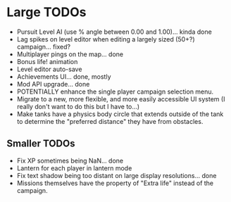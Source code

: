 # Large TODOs
- Pursuit Level AI (use % angle between 0.00 and 1.00)... kinda done
- Lag spikes on level editor when editing a largely sized (50+?) campaign... fixed?
- Multiplayer pings on the map... done
- Bonus life! animation
- Level editor auto-save
- Achievements UI... done, mostly
- Mod API upgrade... done
- POTENTIALLY enhance the single player campaign selection menu.
- Migrate to a new, more flexible, and more easily accessible UI system (I really don't want to do this but I have to...)
- Make tanks have a physics body circle that extends outside of the tank to determine the "preferred distance" they have from obstacles.

## Smaller TODOs
- Fix XP sometimes being NaN... done
- Lantern for each player in lantern mode
- Fix text shadow being too distant on large display resolutions... done
- Missions themselves have the property of "Extra life" instead of the campaign.
